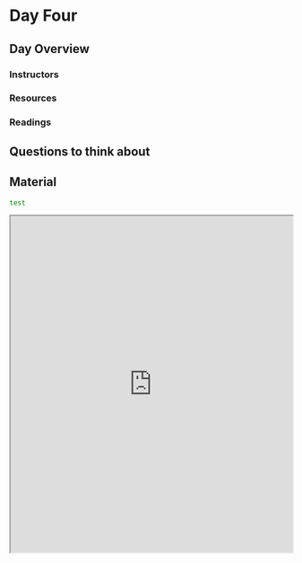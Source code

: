 # Day Four

## Day Overview

### Instructors

### Resources

### Readings

## Questions to think about

## Material

```bash
test
```

<iframe src="https://github.com/BareBonesBash/barebonesbash.github.io/raw/master/bbb1/basic_barebonesbash.html" width="100%" height="600px"></iframe>
